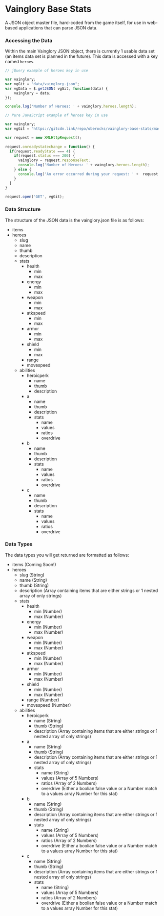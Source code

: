 # Vainglory Base Stats
A JSON object master file, hard-coded from the game itself, for use in web-based applications that can parse JSON data.


### Accessing the Data
Within the main Vainglory JSON object, there is currently 1 usable data set (an items data set is planned in the future). This data is accessed with a key named `heroes`.
```javascript
// jQuery example of heroes key in use

var vainglory;
var vgGit = "data/vainglory.json";
var vgData = $.getJSON( vgGit, function(data) {
    vainglory = data;
});

console.log('Number of Heroes: ' + vainglory.heroes.length);
```

```javascript
// Pure JavaScript example of heroes key in use

var vainglory;
var vgGit = "https://gitcdn.link/repo/oberocks/vainglory-base-stats/master/vainglory.json";

var request = new XMLHttpRequest();
 
request.onreadystatechange = function() {
  if(request.readyState === 4) {
    if(request.status === 200) { 
      vainglory = request.responseText;
      console.log('Number of Heroes: ' + vainglory.heroes.length);
    } else {
      console.log('An error occurred during your request: ' +  request.status + ' ' + request.statusText);
    } 
  }
}
 
request.open('GET', vgGit);
```

### Data Structure
The structure of the JSON data is the vainglory.json file is as follows:
* items
* heroes
  * slug
  * name
  * thumb
  * description
  * stats
    * health
      * min
      * max
    * energy
      * min
      * max
    * weapon
      * min
      * max
    * atkspeed
      * min
      * max
    * armor
      * min
      * max
    * shield
      * min
      * max
    * range
    * movespeed
  * abilities
    * heroicperk
      * name
      * thumb
      * description
    * a
      * name
      * thumb
      * description
      * stats
        * name
        * values
        * ratios
        * overdrive
    * b
      * name
      * thumb
      * description
      * stats
        * name
        * values
        * ratios
        * overdrive
    * c
      * name
      * thumb
      * description
      * stats
        * name
        * values
        * ratios
        * overdrive


### Data Types
The data types you will get returned are formatted as follows:
* items (Coming Soon!)
* heroes
  * slug (String)
  * name (String)
  * thumb (String)
  * description (Array containing items that are either strings or 1 nested array of only strings)
  * stats
    * health
      * min (Number)
      * max (Number)
    * energy
      * min (Number)
      * max (Number)
    * weapon
      * min (Number)
      * max (Number)
    * atkspeed
      * min (Number)
      * max (Number)
    * armor
      * min (Number)
      * max (Number)
    * shield
      * min (Number)
      * max (Number)
    * range (Number)
    * movespeed (Number)
  * abilities
    * heroicperk
      * name (String)
      * thumb (String)
      * description (Array containing items that are either strings or 1 nested array of only strings)
    * a
      * name (String)
      * thumb (String)
      * description (Array containing items that are either strings or 1 nested array of only strings)
      * stats
        * name (String)
        * values (Array of 5 Numbers)
        * ratios (Array of 2 Numbers)
        * overdrive (Either a boolian false value or a Number match to a values array Number for this stat)
    * b
      * name (String)
      * thumb (String)
      * description (Array containing items that are either strings or 1 nested array of only strings)
      * stats
        * name (String)
        * values (Array of 5 Numbers)
        * ratios (Array of 2 Numbers)
        * overdrive (Either a boolian false value or a Number match to a values array Number for this stat)
    * c
      * name (String)
      * thumb (String)
      * description (Array containing items that are either strings or 1 nested array of only strings)
      * stats
        * name (String)
        * values (Array of 5 Numbers)
        * ratios (Array of 2 Numbers)
        * overdrive (Either a boolian false value or a Number match to a values array Number for this stat)
